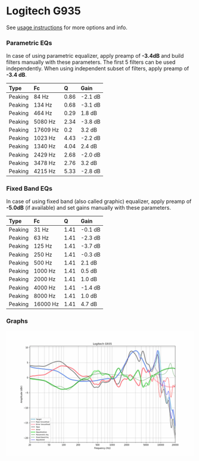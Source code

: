 # Logitech G935
See [usage instructions](https://github.com/jaakkopasanen/AutoEq#usage) for more options and info.

### Parametric EQs
In case of using parametric equalizer, apply preamp of **-3.4dB** and build filters manually
with these parameters. The first 5 filters can be used independently.
When using independent subset of filters, apply preamp of **-3.4 dB**.

| Type    | Fc       |    Q | Gain    |
|:--------|:---------|:-----|:--------|
| Peaking | 84 Hz    | 0.86 | -2.1 dB |
| Peaking | 134 Hz   | 0.68 | -3.1 dB |
| Peaking | 464 Hz   | 0.29 | 1.8 dB  |
| Peaking | 5080 Hz  | 2.34 | -3.8 dB |
| Peaking | 17609 Hz | 0.2  | 3.2 dB  |
| Peaking | 1023 Hz  | 4.43 | -2.2 dB |
| Peaking | 1340 Hz  | 4.04 | 2.4 dB  |
| Peaking | 2429 Hz  | 2.68 | -2.0 dB |
| Peaking | 3478 Hz  | 2.76 | 3.2 dB  |
| Peaking | 4215 Hz  | 5.33 | -2.8 dB |

### Fixed Band EQs
In case of using fixed band (also called graphic) equalizer, apply preamp of **-5.0dB**
(if available) and set gains manually with these parameters.

| Type    | Fc       |    Q | Gain    |
|:--------|:---------|:-----|:--------|
| Peaking | 31 Hz    | 1.41 | -0.1 dB |
| Peaking | 63 Hz    | 1.41 | -2.3 dB |
| Peaking | 125 Hz   | 1.41 | -3.7 dB |
| Peaking | 250 Hz   | 1.41 | -0.3 dB |
| Peaking | 500 Hz   | 1.41 | 2.1 dB  |
| Peaking | 1000 Hz  | 1.41 | 0.5 dB  |
| Peaking | 2000 Hz  | 1.41 | 1.0 dB  |
| Peaking | 4000 Hz  | 1.41 | -1.4 dB |
| Peaking | 8000 Hz  | 1.41 | 1.0 dB  |
| Peaking | 16000 Hz | 1.41 | 4.7 dB  |

### Graphs
![](./Logitech%20G935.png)